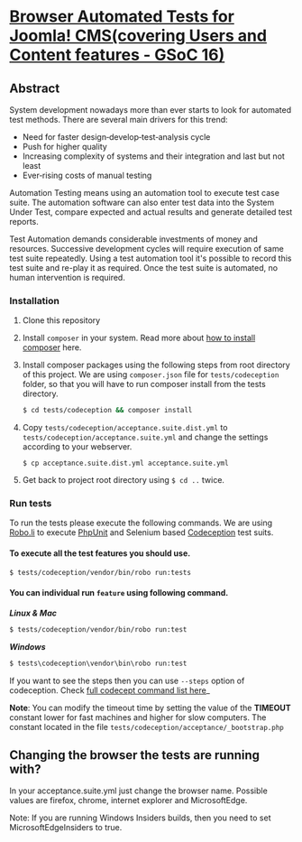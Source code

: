 [Browser Automated Tests for Joomla! CMS(covering Users and Content features - GSoC 16)](https://summerofcode.withgoogle.com/projects/#5724182314745856)
===

Abstract
---
System development nowadays more than ever starts to look for automated test methods. There are several main drivers for this trend:
+ Need for faster design‐develop‐test‐analysis cycle
+ Push for higher quality
+ Increasing complexity of systems and their integration and last but not least
+ Ever‐rising costs of manual testing
 
Automation Testing means using an automation tool to execute test case suite. The automation software can also enter test data into the System Under Test, compare expected and actual results and generate detailed test reports.

Test Automation demands considerable investments of money and resources. Successive development cycles will require execution of same test suite repeatedly. Using a test automation tool it's possible to record this test suite and re-play it as required. Once the test suite is automated, no human intervention is required.

### Installation

1. Clone this repository

2. Install `composer` in your system. Read more about [how to install composer](https://getcomposer.org/doc/00-intro.md) here.

3. Install composer packages using the following steps from root directory of this project.
We are using `composer.json` file for `tests/codeception` folder, so that you will have to run composer install from the tests directory.

    ```bash
    $ cd tests/codeception && composer install
    ```

4. Copy `tests/codeception/acceptance.suite.dist.yml` to `tests/codeception/acceptance.suite.yml` and change the settings according to your webserver.

    ```
    $ cp acceptance.suite.dist.yml acceptance.suite.yml
    ```

5. Get back to project root directory using `$ cd ..` twice.

### Run tests

To run the tests please execute the following commands. We are using [Robo.li](http://robo.li/) to execute 
[PhpUnit](https://phpunit.de/) and Selenium based [Codeception](http://codeception.com/for/joomla) test suits.

#### To execute all the test features you should use.

```bash
$ tests/codeception/vendor/bin/robo run:tests
```

#### You can individual run `feature` using following command.

**_Linux & Mac_**
```bash
$ tests/codeception/vendor/bin/robo run:test
```

**_Windows_**
```cmd
$ tests\codeception\vendor\bin\robo run:test
```

If you want to see the steps then you can use `--steps` option of codeception. Check [full codecept command list here](http://codeception.com/docs/reference/Commands#Run)_

**Note**: You can modify the timeout time by setting the value of the **TIMEOUT** constant lower for fast machines and higher for slow computers.
The constant located in the file `tests/codeception/acceptance/_bootstrap.php`

Changing the browser the tests are running with?
---
In your acceptance.suite.yml just change the browser name. Possible values are firefox, chrome, internet explorer and MicrosoftEdge. 

Note: If you are running Windows Insiders builds, then you need to set MicrosoftEdgeInsiders to true. 
